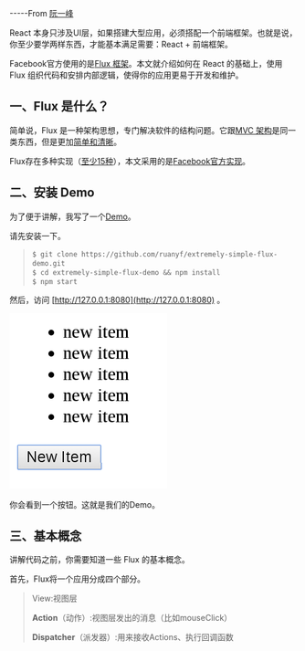 -----From [阮一峰](http://www.ruanyifeng.com/)

React 本身只涉及UI层，如果搭建大型应用，必须搭配一个前端框架。也就是说，你至少要学两样东西，才能基本满足需要：React + 前端框架。

Facebook官方使用的是[Flux 框架](https://facebook.github.io/flux/)。本文就介绍如何在 React 的基础上，使用 Flux 组织代码和安排内部逻辑，使得你的应用更易于开发和维护。

## 一、Flux 是什么？

简单说，Flux 是一种架构思想，专门解决软件的结构问题。它跟[MVC 架构](http://www.ruanyifeng.com/blog/2007/11/mvc.html)是同一类东西，但是更加[简单和清晰](http://www.infoq.com/news/2014/05/facebook-mvc-flux)。

Flux存在多种实现（[至少15种](https://github.com/voronianski/flux-comparison)），本文采用的是[Facebook官方实现](https://github.com/facebook/flux)。

## 二、安装 Demo

为了便于讲解，我写了一个[Demo](https://github.com/ruanyf/extremely-simple-flux-demo)。

请先安装一下。

> ```
> $ git clone https://github.com/ruanyf/extremely-simple-flux-demo.git
> $ cd extremely-simple-flux-demo && npm install
> $ npm start
> ```

然后，访问 [http://127.0.0.1:8080](http://127.0.0.1:8080) 。

![](/assets/bg2016011502.png)

你会看到一个按钮。这就是我们的Demo。

## 三、基本概念

讲解代码之前，你需要知道一些 Flux 的基本概念。

首先，Flux将一个应用分成四个部分。

> View:视图层
>
> **Action**（动作）:视图层发出的消息（比如mouseClick）
>
> **Dispatcher**（派发器）:用来接收Actions、执行回调函数



